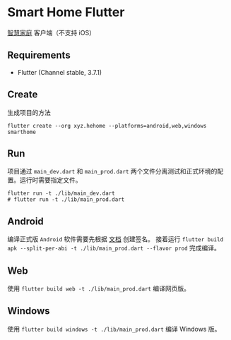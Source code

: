 # Smart Home Flutter

[智慧家庭](https://github.com/he0119/smart-home) 客户端（不支持 iOS）

## Requirements

- Flutter (Channel stable, 3.7.1)

## Create

生成项目的方法

```shell
flutter create --org xyz.hehome --platforms=android,web,windows smarthome
```

## Run

项目通过 `main_dev.dart` 和 `main_prod.dart` 两个文件分离测试和正式环境的配置。运行时需要指定文件。

```shell
flutter run -t ./lib/main_dev.dart
# flutter run -t ./lib/main_prod.dart
```

## Android

编译正式版 `Android` 软件需要先根据 [文档](https://flutter.dev/docs/deployment/android) 创建签名。
接着运行 `flutter build apk --split-per-abi -t ./lib/main_prod.dart --flavor prod` 完成编译。

## Web

使用 `flutter build web -t ./lib/main_prod.dart` 编译网页版。

## Windows

使用 `flutter build windows -t ./lib/main_prod.dart` 编译 Windows 版。
